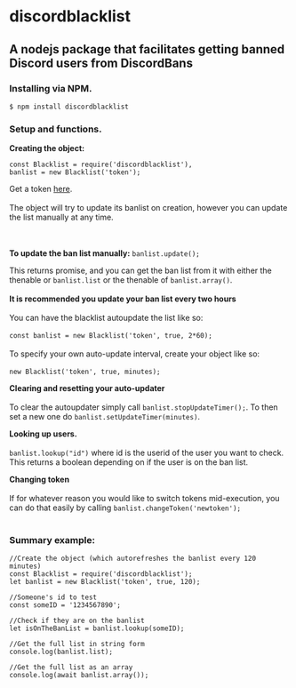 
# discordblacklist
## A nodejs package that facilitates getting banned Discord users from DiscordBans

### Installing via NPM.

```$ npm install discordblacklist```
### Setup and functions.
**Creating the object:**

    const Blacklist = require('discordblacklist'),
    banlist = new Blacklist('token');
Get a token [here](https://bans.discordlist.net/mytoken).
<br></br>
The object will try to update its banlist on creation, however you can update the list manually at any time.

<br></br>
**To update the ban list manually:**
```banlist.update();```

This returns promise, and you can get the ban list from it with either the thenable or `banlist.list` or the thenable of `banlist.array()`.
<br></br>
**It is recommended you update your ban list every two hours**
<br></br>
You can have the blacklist autoupdate the list like so:
<br></br>
```const banlist = new Blacklist('token', true, 2*60); ```
<br></br>
To specify your own auto-update interval, create your object like so:
<br></br>
`new Blacklist('token', true, minutes);`

**Clearing and resetting your auto-updater**
<br></br>
To clear the autoupdater simply call ``banlist.stopUpdateTimer();``. To then set a new one do ``banlist.setUpdateTimer(minutes)``.

**Looking up users.**
<br></br>
```banlist.lookup("id")``` where id is the userid of the user you want to check. This returns a boolean depending on if the user is on the ban list.

**Changing token**
<br></br>
If for whatever reason you would like to switch tokens mid-execution, you can do that easily by calling
```banlist.changeToken('newtoken');```
<br></br>

### Summary example:

    //Create the object (which autorefreshes the banlist every 120 minutes)
    const Blacklist = require('discordblacklist');
    let banlist = new Blacklist('token', true, 120);

    //Someone's id to test
    const someID = '1234567890';

    //Check if they are on the banlist
    let isOnTheBanList = banlist.lookup(someID);

    //Get the full list in string form
    console.log(banlist.list);

    //Get the full list as an array
    console.log(await banlist.array());
